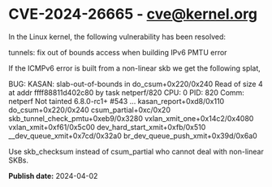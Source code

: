 # CVE-2024-26665 - cve@kernel.org

In the Linux kernel, the following vulnerability has been resolved:

tunnels: fix out of bounds access when building IPv6 PMTU error

If the ICMPv6 error is built from a non-linear skb we get the following
splat,

  BUG: KASAN: slab-out-of-bounds in do_csum+0x220/0x240
  Read of size 4 at addr ffff88811d402c80 by task netperf/820
  CPU: 0 PID: 820 Comm: netperf Not tainted 6.8.0-rc1+ #543
  ...
   kasan_report+0xd8/0x110
   do_csum+0x220/0x240
   csum_partial+0xc/0x20
   skb_tunnel_check_pmtu+0xeb9/0x3280
   vxlan_xmit_one+0x14c2/0x4080
   vxlan_xmit+0xf61/0x5c00
   dev_hard_start_xmit+0xfb/0x510
   __dev_queue_xmit+0x7cd/0x32a0
   br_dev_queue_push_xmit+0x39d/0x6a0

Use skb_checksum instead of csum_partial who cannot deal with non-linear
SKBs.

**Publish date:** 2024-04-02
